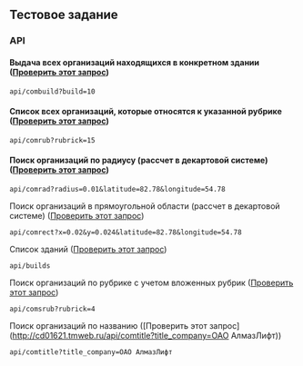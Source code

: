 Тестовое задание
----------------

### API

#### Выдача всех организаций находящихся в конкретном здании ([Проверить этот запрос](http://cd01621.tmweb.ru/api/combuild?build=10))
~~~
api/combuild?build=10
~~~

#### Список всех организаций, которые относятся к указанной рубрике ([Проверить этот запрос](http://cd01621.tmweb.ru/api/comrub?rubrick=15))
~~~
api/comrub?rubrick=15
~~~

#### Поиск организаций по радиусу (рассчет в декартовой системе) ([Проверить этот запрос](http://cd01621.tmweb.ru/api/comrad?radius=0.01&latitude=82.78&longitude=54.78))
~~~
api/comrad?radius=0.01&latitude=82.78&longitude=54.78
~~~

Поиск организаций в прямоугольной области (рассчет в декартовой системе) ([Проверить этот запрос](http://cd01621.tmweb.ru/api/comrect?x=0.02&y=0.024&latitude=82.78&longitude=54.78))
~~~
api/comrect?x=0.02&y=0.024&latitude=82.78&longitude=54.78
~~~


Список зданий ([Проверить этот запрос](http://cd01621.tmweb.ru/api/builds))
~~~
api/builds
~~~

Поиск организаций по рубрике с учетом вложенных рубрик ([Проверить этот запрос](http://cd01621.tmweb.ru/api/comsrub?rubrick=4))
~~~
api/comsrub?rubrick=4
~~~

Поиск организаций по названию ([Проверить этот запрос](http://cd01621.tmweb.ru/api/comtitle?title_company=ОАО АлмазЛифт))
~~~
api/comtitle?title_company=ОАО АлмазЛифт
~~~

